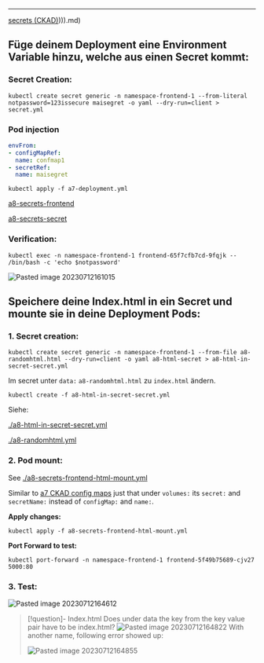 ****

[secrets (CKAD)](a19%20CKAD%20Monitoring%20and%20debugging.md)))).md)

## Füge deinem Deployment eine Environment Variable hinzu, welche aus einen Secret kommt:

### Secret Creation:

`kubectl create secret generic -n namespace-frontend-1 --from-literal notpassword=123issecure maisegret -o yaml --dry-run=client > secret.yml`

### Pod injection

```yaml
envFrom:
- configMapRef:
  name: confmap1
- secretRef:
  name: maisegret
```

`kubectl apply -f a7-deployment.yml`

[a8-secrets-frontend](a8-secrets-frontend.yml)

[a8-secrets-secret](a8-secrets-secret.yml)

### Verification:

`kubectl exec -n namespace-frontend-1 frontend-65f7cfb7cd-9fqjk -- /bin/bash -c 'echo $notpassword'`

![Pasted image 20230712161015](Pasted%20image%2020230712161015.png)

## Speichere deine Index.html in ein Secret und mounte sie in deine Deployment Pods:

### 1. Secret creation:

`kubectl create secret generic -n namespace-frontend-1 --from-file a8-randomhtml.html --dry-run=client -o yaml a8-html-secret > a8-html-in-secret-secret.yml`

Im secret unter `data:` `a8-randomhtml.html` zu `index.html` ändern.

`kubectl create -f a8-html-in-secret-secret.yml`

Siehe:

[./a8-html-in-secret-secret.yml](a8-html-in-secret-secret.yml)

[./a8-randomhtml.yml](a8-randomhtml.html)

### 2. Pod mount:

See [./a8-secrets-frontend-html-mount.yml](a8-secrets-frontend-html-mount.yml)

Similar to [a7 CKAD config maps](a7%20CKAD%20config%20maps%20howto.md) just that under `volumes:` its `secret:` and `secretName:` instead of `configMap:` and `name:`.

**Apply changes:**

`kubectl apply -f a8-secrets-frontend-html-mount.yml`

**Port Forward to test:**

`kubectl port-forward -n namespace-frontend-1 frontend-5f49b75689-cjv27 5000:80`

### 3. Test:

![Pasted image 20230712164612](Pasted%20image%2020230712164612.png)


>[!question]- Index.html
>Does under data the key from the key value pair have to be index.html?
>![Pasted image 20230712164822](Pasted%20image%2020230712164822.png)
>With another name, following error showed up:
>
>![Pasted image 20230712164855](Pasted%20image%2020230712164855.png)

